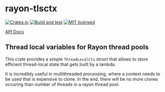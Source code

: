 # rayon-tlsctx

[![Crates.io](https://img.shields.io/crates/v/rayon-tlsctx.svg)](https://crates.io/crates/rayon-tlsctx)
[![Build and test](https://github.com/h33p/rayon-tlsctx/actions/workflows/build.yml/badge.svg)](https://github.com/h33p/rayon-tlsctx/actions/workflows/build.yml)
[![MIT licensed](https://img.shields.io/badge/license-MIT-blue.svg)](LICENSE)

[API Docs](https://docs.rs/rayon-tlsctx)

## Thread local variables for Rayon thread pools

This crate provides a simple `ThreadLocalCtx` struct that allows to store efficient thread-local state that gets built by a lambda.

It is incredibly useful in multithreaded processing, where a context needs to be used that is expensive to clone. In the end, there will be no more clones occuring than number of threads in a rayon thread pool.
